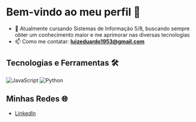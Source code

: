 # Bem-vindo ao meu perfil 👋

- 🔭 Atualmente cursando Sistemas de Informação 5/8, buscando sempre obter um conhecimento maior e me aprimorar nas diversas tecnologias
- 📫 Como me contatar: **luizeduardo1953@gmail.com**

## Tecnologias e Ferramentas 🛠️
![JavaScript](https://img.shields.io/badge/-JavaScript-F7DF1E?style=flat-square&logo=javascript&logoColor=black)
![Python](https://img.shields.io/badge/-Python-3776AB?style=flat-square&logo=python&logoColor=white)

## Minhas Redes 🌐
- [LinkedIn](https://www.linkedin.com/in/luiz-eduardo-6192bb239/)
